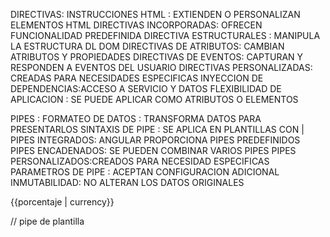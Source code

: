 
DIRECTIVAS:
INSTRUCCIONES HTML : EXTIENDEN O PERSONALIZAN ELEMENTOS HTML 
DIRECTIVAS INCORPORADAS: OFRECEN FUNCIONALIDAD PREDEFINIDA
DIRECTIVA ESTRUCTURALES : MANIPULA LA ESTRUCTURA DL DOM 
DIRECTIVAS DE ATRIBUTOS: CAMBIAN ATRIBUTOS Y PROPIEDADES 
DIRECTIVAS DE EVENTOS: CAPTURAN Y RESPONDEN A EVENTOS DEL USUARIO 
DIRECTIVAS PERSONALIZADAS: CREADAS PARA NECESIDADES ESPECIFICAS
INYECCION DE DEPENDENCIAS:ACCESO A SERVICIO Y DATOS
FLEXIBILIDAD DE APLICACION : SE PUEDE APLICAR COMO ATRIBUTOS O ELEMENTOS

PIPES :
FORMATEO DE DATOS : TRANSFORMA DATOS PARA PRESENTARLOS
SINTAXIS DE PIPE : SE APLICA EN PLANTILLAS CON  | 
PIPES INTEGRADOS: ANGULAR PROPORCIONA PIPES PREDEFINIDOS 
PIPES ENCADENADOS: SE PUEDEN COMBINAR VARIOS PIPES
PIPES PERSONALIZADOS:CREADOS PARA NECESIDAD ESPECIFICAS
PARAMETROS DE PIPE : ACEPTAN CONFIGURACION ADICIONAL 
INMUTABILIDAD: NO ALTERAN LOS DATOS ORIGINALES

<p> {{porcentaje | currency}} </p> // pipe de plantilla
